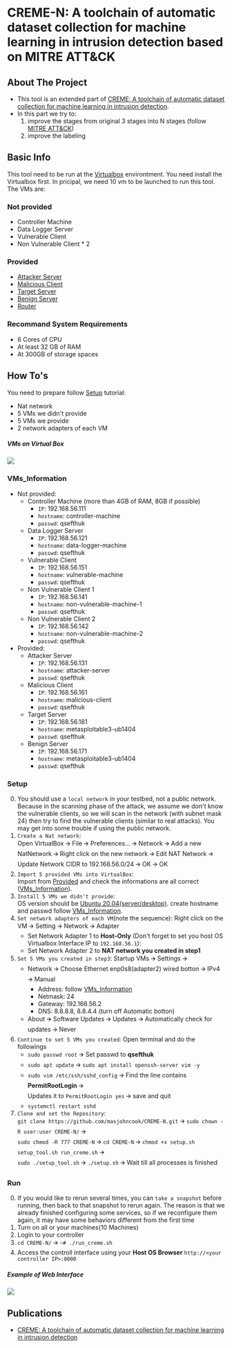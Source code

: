# CREME-N: A toolchain of automatic dataset collection for machine learning in intrusion detection based on MITRE ATT&CK

<!-- ABOUT THE PROJECT -->
## About The Project

* This tool is an extended part of [CREME: A toolchain of automatic dataset collection for machine learning in intrusion detection](https://github.com/buihuukhoi/CREME).
* In this part we try to:
  1. improve the stages from original 3 stages into N stages (follow [MITRE ATT&CK](https://attack.mitre.org/))
  2. improve the labeling


## Basic Info
This tool need to be run at the [Virtualbox](https://www.virtualbox.org/wiki/Downloads) environtment. You need install the Virtualbox first. In pricipal, we need 10 vm to be launched to run this tool. The VMs are:

### Not provided
  * Controller Machine
  * Data Logger Server
  * Vulnerable Client
  * Non Vulnerable Client * 2

### Provided
  * [Attacker Server](https://drive.google.com/file/d/1zJa7NnR6H2pGFx0Q9ltlyAwFAp_yWXJo/view?usp=sharing)
  * [Malicious Client](https://drive.google.com/file/d/1XNrXRrvk_iuqcQ2f0RLz9kHkoJ-vbnWs/view)
  * [Target Server](https://drive.google.com/file/d/1dbUNo7AUhTCz18CiBB82nkYE-fh_UN3V/view)
  * [Benign Server](https://drive.google.com/file/d/1JqF4WyBSz0L63DT6cHBargdjtqb7UHld/view)
  * [Router](https://drive.google.com/file/d/1IT0w5QxJlWIou4cPKWEOSIxhbEmAkrmE/view?usp=sharing)

### Recommand System Requirements
* 6 Cores of CPU
* At least 32 GB of RAM
* At 300GB of storage spaces



<!-- GETTING STARTED -->
## How To's
You need to prepare follow [Setup](#Setup) tutorial:
  * Nat network
  * 5 VMs we didn't provide
  * 5 VMs we provide
  * 2 network adapters of each VM

##### VMs on Virtual Box
![](https://i.imgur.com/R4FWhjS.png)

### VMs_Information
* Not provided:
  * Controller Machine (more than 4GB of RAM, 8GB if possible)
     * `IP`: 192.168.56.111
     * `hostname`: controller-machine
     * `passwd`: qsefthuk
  * Data Logger Server
     * `IP`: 192.168.56.121
     * `hostname`: data-logger-machine
     * `passwd`: qsefthuk
  * Vulnerable Client
     * `IP`: 192.168.56.151
     * `hostname`: vulnerable-machine
     * `passwd`: qsefthuk
  * Non Vulnerable Client 1
     * `IP`: 192.168.56.141
     * `hostname`: non-vulnerable-machine-1
     * `passwd`: qsefthuk
  * Non Vulnerable Client 2
     * `IP`: 192.168.56.142
     * `hostname`: non-vulnerable-machine-2
     * `passwd`: qsefthuk
* Provided:
  * Attacker Server
     * `IP`: 192.168.56.131
     * `hostname`: attacker-server
     * `passwd`: qsefthuk
  * Malicious Client
     * `IP`: 192.168.56.161
     * `hostname`: malicious-client
     * `passwd`: qsefthuk
  * Target Server
     * `IP`: 192.168.56.181
     * `hostname`: metasploitable3-ub1404
     * `passwd`: qsefthuk
  * Benign Server
     * `IP`: 192.168.56.171
     * `hostname`: metasploitable3-ub1404
     * `passwd`: qsefthuk

### Setup
0. You should use a `local network` in your testbed, not a public network. Because in the scanning phase of the attack, we assume we don't know the vulnerable clients, so we will scan in the network (with subnet mask 24) then try to find the vulnerable clients (similar to real attacks). You may get into some trouble if using the public network.
1. `Create a Nat network`:\
    Open VirtualBox 🡪 File 🡪 Preferences… 🡪 Network 🡪 Add a new NatNetwork 🡪 Right click on the new network 🡪 Edit NAT Network 🡪 Update Network CIDR to 192.168.56.0/24 🡪 OK 🡪 OK
2. `Import 5 provided VMs into VirtualBox`:\
    Import from [Provided](#Provided) and check the informations are all correct ([VMs_Information](#VMs_Information)).
3. `Install 5 VMs we didn't provide`:\
    OS version should be [Ubuntu 20.04(server/desktop)](https://ubuntu.com/download). create hostname and passwd follow [VMs_Information](#VMs_Information).
4. `Set network adapters of each VM`(note the sequence): Right click on the VM 🡪 Setting 🡪 Network 🡪 Adapter
    * Set Network Adapter 1 to **Host-Only** (Don't forget to set you host OS Virtualbox Interface IP to `192.168.56.1`):
    * Set Network Adapter 2 to **NAT network you created in step1**
5. `Set 5 VMs you created in step3`: Startup VMs 🡪 Settings 🡪
    * Network 🡪 Choose Ethernet enp0s8(adapter2) wired botton 🡪 IPv4 🡪 Manual
        * Address: follow [VMs_Information](#VMs_Information)
        * Netmask: 24
        * Gateway: 192.168.56.2
        * DNS: 8.8.8.8, 8.8.4.4 (turn off Automatic botton)
    * About 🡪 Software Updates 🡪 Updates 🡪 Automatically check for updates 🡪 Never
6. `Continue to set 5 VMs you created`: Open terminal and do the followings
    * `sudo passwd root` 🡪 Set passwd to **qsefthuk**
    * `sudo apt update` 🡪 `sudo apt install openssh-server vim -y`
    * `sudo vim /etc/ssh/sshd_config` 🡪 Find the line contains **PermitRootLogin** 🡪\
    Updates it to `PermitRootLogin yes` 🡪 save and quit
    * `systemctl restart sshd`
7. `Clone and set the Repository`:    
    `git clone https://github.com/masjohncook/CREME-N.git` 🡪 `sudo chown -R user:user CREME-N/` 🡪\
    `sudo chmod -R 777 CREME-N` 🡪 `cd CREME-N` 🡪 `chmod +x setup.sh setup_tool.sh run_creme.sh` 🡪\
    `sudo ./setup_tool.sh` 🡪 `./setup.sh` 🡪 Wait till all processes is finished

### Run
0. If you would like to rerun several times, you can `take a snapshot` before running, then back to that snapshot to rerun again. The reason is that we already finished configuring some services, so if we reconfigure them again, it may have some behaviors different from the first time
1. Turn on all or your machines(10 Machines)
2. Login to your controller
3. `cd CREME-N/` 🡪 `~# ./run_creme.sh`
4. Access the controll interface using your **Host OS Browser** `http://<your controller IP>:8000`

##### Example of Web Interface
![](https://i.imgur.com/5xTMXRn.png)



<!-- Dataset -->
<!--## Generated Dataset

The dataset can be found at [here](https://drive.google.com/drive/folders/1bEsx64H2vogJKgI_OTVQ8n71VahtLxz5?usp=sharing)-->

## Publications
* [CREME: A toolchain of automatic dataset collection for machine learning in intrusion detection](https://www.sciencedirect.com/science/article/abs/pii/S1084804521002137)
